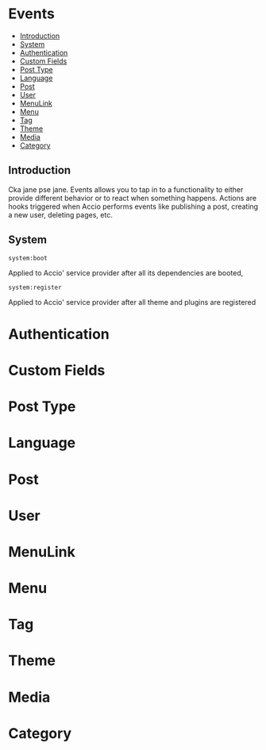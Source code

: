 # Events

- [Introduction](#introduction)
- [System](#system)
- [Authentication](#authentication)
- [Custom Fields](#custom-fields)
- [Post Type](#post-type)
- [Language](#language)
- [Post](#post)
- [User](#user)
- [MenuLink](#menulink)
- [Menu](#menu)
- [Tag](#tag)
- [Theme](#theme)
- [Media](#media)
- [Category](#category)



## Introduction
Cka jane pse jane.
Events allows you to tap in to a functionality to either provide different behavior or to react when something happens.
Actions are hooks triggered when Accio performs events like publishing a post, creating a new user, deleting pages, etc.

## System

`system:boot`

Applied to Accio' service provider after all its dependencies are booted,

`system:register`

Applied to Accio' service provider after all theme and plugins are registered

# Authentication
# Custom Fields
# Post Type
# Language
# Post
# User
# MenuLink
# Menu
# Tag
# Theme
# Media
# Category
